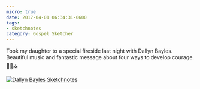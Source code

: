 ```yaml
---
micro: true
date: 2017-04-01 06:34:31-0600
tags:
- sketchnotes
category: Gospel Sketcher
---
```


Took my daughter to a special fireside last night with Dallyn Bayles. Beautiful music and fantastic message about four ways to develop courage. ✍🏼⛪️

[![Dallyn Bayles Sketchnotes](https://media.bennorris.org/images/gospelsketcher/uploads/2018/b7e5a33031.jpg)](https://media.bennorris.org/images/gospelsketcher/uploads/2018/b7e5a33031.jpg)